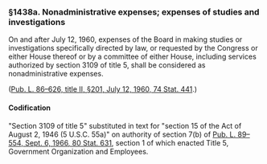 ### §1438a. Nonadministrative expenses; expenses of studies and investigations ###

On and after July 12, 1960, expenses of the Board in making studies or investigations specifically directed by law, or requested by the Congress or either House thereof or by a committee of either House, including services authorized by section 3109 of title 5, shall be considered as nonadministrative expenses.

([Pub. L. 86–626, title II, §201, July 12, 1960, 74 Stat. 441](/statviewer.htm?volume=74&page=441).)

#### Codification ####

"Section 3109 of title 5" substituted in text for "section 15 of the Act of August 2, 1946 (5 U.S.C. 55a)" on authority of section 7(b) of [Pub. L. 89–554, Sept. 6, 1966, 80 Stat. 631](/statviewer.htm?volume=80&page=631), section 1 of which enacted Title 5, Government Organization and Employees.